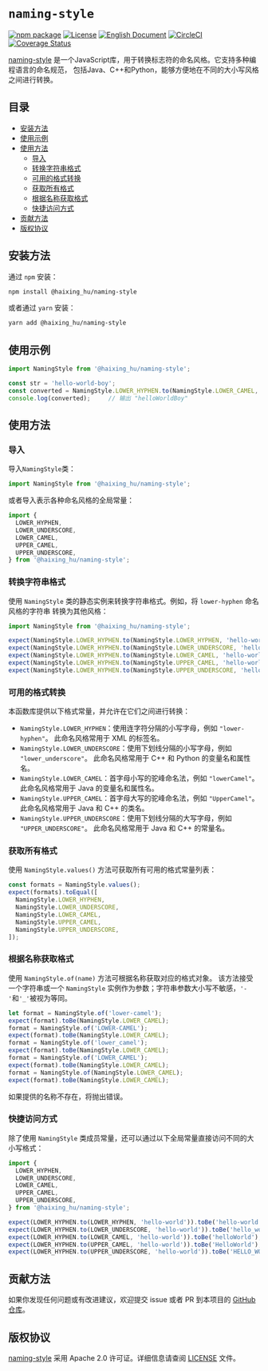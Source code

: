 # `naming-style` 

[![npm package](https://img.shields.io/npm/v/@haixing_hu/naming-style.svg)](https://npmjs.com/package/@haixing_hu/naming-style)
[![License](https://img.shields.io/badge/License-Apache-blue.svg)](https://www.apache.org/licenses/LICENSE-2.0)
[![English Document](https://img.shields.io/badge/Document-English-blue.svg)](README.md)
[![CircleCI](https://dl.circleci.com/status-badge/img/gh/Haixing-Hu/js-naming-style/tree/master.svg?style=shield)](https://dl.circleci.com/status-badge/redirect/gh/Haixing-Hu/js-naming-style/tree/master)
[![Coverage Status](https://coveralls.io/repos/github/Haixing-Hu/js-naming-style/badge.svg?branch=master)](https://coveralls.io/github/Haixing-Hu/js-naming-style?branch=master)

[naming-style] 是一个JavaScript库，用于转换标志符的命名风格。它支持多种编程语言的命名规范，
包括Java、C++和Python，能够方便地在不同的大小写风格之间进行转换。

## <span id="content">目录</span>

- [安装方法](#installation)
- [使用示例](#example)
- [使用方法](#usage)
  - [导入](#import)
  - [转换字符串格式](#convert)
  - [可用的格式转换](#formats)
  - [获取所有格式](#all-formats)
  - [根据名称获取格式](#get-format)
  - [快捷访问方式](#shortcuts)
- [贡献方法](#contributing)
- [版权协议](#license)

## <span id="installation">安装方法</span>

通过 `npm` 安装：
```bash
npm install @haixing_hu/naming-style
```
或者通过 `yarn` 安装：
```bash
yarn add @haixing_hu/naming-style
```

## <span id="example">使用示例</span>

```js
import NamingStyle from '@haixing_hu/naming-style';

const str = 'hello-world-boy';
const converted = NamingStyle.LOWER_HYPHEN.to(NamingStyle.LOWER_CAMEL, str);
console.log(converted);     // 输出 "helloWorldBoy"
```

## <span id="usage">使用方法</span>

### <span id="import">导入</span>

导入`NamingStyle`类：
```js
import NamingStyle from '@haixing_hu/naming-style';
```
或者导入表示各种命名风格的全局常量：
```js
import {
  LOWER_HYPHEN,
  LOWER_UNDERSCORE,
  LOWER_CAMEL,
  UPPER_CAMEL,
  UPPER_UNDERSCORE,
} from '@haixing_hu/naming-style';
```

### <span id="convert">转换字符串格式</span>

使用 `NamingStyle` 类的静态实例来转换字符串格式。例如，将 `lower-hyphen` 命名风格的字符串
转换为其他风格：

```js
import NamingStyle from '@haixing_hu/naming-style';

expect(NamingStyle.LOWER_HYPHEN.to(NamingStyle.LOWER_HYPHEN, 'hello-world')).toBe('hello-world');
expect(NamingStyle.LOWER_HYPHEN.to(NamingStyle.LOWER_UNDERSCORE, 'hello-world')).toBe('hello_world');
expect(NamingStyle.LOWER_HYPHEN.to(NamingStyle.LOWER_CAMEL, 'hello-world')).toBe('helloWorld');
expect(NamingStyle.LOWER_HYPHEN.to(NamingStyle.UPPER_CAMEL, 'hello-world')).toBe('HelloWorld');
expect(NamingStyle.LOWER_HYPHEN.to(NamingStyle.UPPER_UNDERSCORE, 'hello-world')).toBe('HELLO_WORLD');
```

### <span id="formats">可用的格式转换</span>

本函数库提供以下格式常量，并允许在它们之间进行转换：

- `NamingStyle.LOWER_HYPHEN`：使用连字符分隔的小写字母，例如 `"lower-hyphen"`。
  此命名风格常用于 XML 的标签名。
- `NamingStyle.LOWER_UNDERSCORE`：使用下划线分隔的小写字母，例如 `"lower_underscore"`。
  此命名风格常用于 C++ 和 Python 的变量名和属性名。
- `NamingStyle.LOWER_CAMEL`：首字母小写的驼峰命名法，例如 `"lowerCamel"`。
  此命名风格常用于 Java 的变量名和属性名。
- `NamingStyle.UPPER_CAMEL`：首字母大写的驼峰命名法，例如 `"UpperCamel"`。  
  此命名风格常用于 Java 和 C++ 的类名。
- `NamingStyle.UPPER_UNDERSCORE`：使用下划线分隔的大写字母，例如 `"UPPER_UNDERSCORE"`。
  此命名风格常用于 Java 和 C++ 的常量名。

### <span id="all-formats">获取所有格式</span>

使用 `NamingStyle.values()` 方法可获取所有可用的格式常量列表：

```js
const formats = NamingStyle.values();
expect(formats).toEqual([
  NamingStyle.LOWER_HYPHEN,
  NamingStyle.LOWER_UNDERSCORE,
  NamingStyle.LOWER_CAMEL,
  NamingStyle.UPPER_CAMEL,
  NamingStyle.UPPER_UNDERSCORE,
]);
```

### <span id="get-format">根据名称获取格式</span>

使用 `NamingStyle.of(name)` 方法可根据名称获取对应的格式对象。
该方法接受一个字符串或一个 `NamingStyle` 实例作为参数；字符串参数大小写不敏感，`'-'`和`'_'`被视为等同。

```js
let format = NamingStyle.of('lower-camel');
expect(format).toBe(NamingStyle.LOWER_CAMEL);
format = NamingStyle.of('LOWER-CAMEL');
expect(format).toBe(NamingStyle.LOWER_CAMEL);
format = NamingStyle.of('lower_camel');
expect(format).toBe(NamingStyle.LOWER_CAMEL);
format = NamingStyle.of('LOWER_CAMEL');
expect(format).toBe(NamingStyle.LOWER_CAMEL);
format = NamingStyle.of(NamingStyle.LOWER_CAMEL);
expect(format).toBe(NamingStyle.LOWER_CAMEL);
```

如果提供的名称不存在，将抛出错误。

### <span id="shortcuts">快捷访问方式</span>

除了使用 `NamingStyle` 类成员常量，还可以通过以下全局常量直接访问不同的大小写格式：

```js
import { 
  LOWER_HYPHEN,
  LOWER_UNDERSCORE,
  LOWER_CAMEL, 
  UPPER_CAMEL, 
  UPPER_UNDERSCORE, 
} from '@haixing_hu/naming-style';

expect(LOWER_HYPHEN.to(LOWER_HYPHEN, 'hello-world')).toBe('hello-world');
expect(LOWER_HYPHEN.to(LOWER_UNDERSCORE, 'hello-world')).toBe('hello_world');
expect(LOWER_HYPHEN.to(LOWER_CAMEL, 'hello-world')).toBe('helloWorld');
expect(LOWER_HYPHEN.to(UPPER_CAMEL, 'hello-world')).toBe('HelloWorld');
expect(LOWER_HYPHEN.to(UPPER_UNDERSCORE, 'hello-world')).toBe('HELLO_WORLD');
```

## <span id="contributing">贡献方法</span>

如果你发现任何问题或有改进建议，欢迎提交 issue 或者 PR 到本项目的 [GitHub 仓库]。

## <span id="license">版权协议</span>

[naming-style] 采用 Apache 2.0 许可证。详细信息请查阅 [LICENSE](LICENSE) 文件。

[naming-style]: https://npmjs.com/package/@haixing_hu/naming-style
[GitHub 仓库]: https://github.com/Haixing-Hu/js-naming-style
